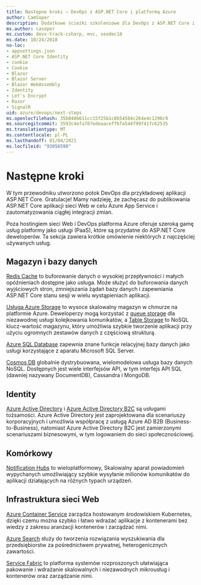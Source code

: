 ```yaml
---
title: Następne kroki — DevOps z ASP.NET Core i platformą Azure
author: CamSoper
description: Dodatkowe ścieżki szkoleniowe dla DevOps z ASP.NET Core i platformą Azure.
ms.author: casoper
ms.custom: devx-track-csharp, mvc, seodec18
ms.date: 10/24/2018
no-loc:
- appsettings.json
- ASP.NET Core Identity
- cookie
- Cookie
- Blazor
- Blazor Server
- Blazor WebAssembly
- Identity
- Let's Encrypt
- Razor
- SignalR
uid: azure/devops/next-steps
ms.openlocfilehash: 35b0486611cc15f25b1c8b54584c264e4c1298c9
ms.sourcegitcommit: 3593c4efa707edeaaceffbfa544f99f41fc62535
ms.translationtype: MT
ms.contentlocale: pl-PL
ms.lasthandoff: 01/04/2021
ms.locfileid: "93056598"
---
```

# <a name="next-steps"></a>Następne kroki

W tym przewodniku utworzono potok DevOps dla przykładowej aplikacji ASP.NET Core. Gratulacje! Mamy nadzieję, że zachęcasz do publikowania ASP.NET Core aplikacji sieci Web w celu Azure App Service i zautomatyzowania ciągłej integracji zmian.

Poza hostingiem sieci Web i DevOps platforma Azure oferuje szeroką gamę usług platformy jako usługi (PaaS), które są przydatne do ASP.NET Core deweloperów. Ta sekcja zawiera krótkie omówienie niektórych z najczęściej używanych usług.

## <a name="storage-and-databases"></a>Magazyn i bazy danych

[Redis Cache](/azure/redis-cache/) to buforowanie danych o wysokiej przepływności i małych opóźnieniach dostępne jako usługa. Może służyć do buforowania danych wyjściowych stron, zmniejszania żądań bazy danych i zapewniania ASP.NET Core stanu sesji w wielu wystąpieniach aplikacji.

[Usługa Azure Storage](/azure/storage/) to wysoce skalowalny magazyn w chmurze na platformie Azure. Deweloperzy mogą korzystać z [queue storage](/azure/storage/queues/storage-queues-introduction) dla niezawodnej usługi kolejkowania komunikatów, a [Table Storage](/azure/storage/tables/table-storage-overview) to NoSQL klucz-wartość magazynu, który umożliwia szybkie tworzenie aplikacji przy użyciu ogromnych zestawów danych z częściową strukturą.

[Azure SQL Database](/azure/sql-database/) zapewnia znane funkcje relacyjnej bazy danych jako usługi korzystające z aparatu Microsoft SQL Server.

[Cosmos DB](/azure/cosmos-db/) globalnie dystrybuowana, wielomodelowa usługa bazy danych NoSQL. Dostępnych jest wiele interfejsów API, w tym interfejs API SQL (dawniej nazywany DocumentDB), Cassandra i MongoDB.

## Identity

[Azure Active Directory](/azure/active-directory/) i [Azure Active Directory B2C](/azure/active-directory-b2c/) są usługami tożsamości. Azure Active Directory jest zaprojektowana dla scenariuszy korporacyjnych i umożliwia współpracę z usługą Azure AD B2B (Business-to-Business), natomiast Azure Active Directory B2C jest zamierzonymi scenariuszami biznesowymi, w tym logowaniem do sieci społecznościowej.

## <a name="mobile"></a>Komórkowy

[Notification Hubs](/azure/notification-hubs/) to wieloplatformowy, Skalowalny aparat powiadomień wypychanych umożliwiający szybkie wysyłanie milionów komunikatów do aplikacji działających na różnych typach urządzeń.

## <a name="web-infrastructure"></a>Infrastruktura sieci Web

[Azure Container Service](/azure/aks/) zarządza hostowanym środowiskiem Kubernetes, dzięki czemu można szybko i łatwo wdrażać aplikacje z kontenerami bez wiedzy z zakresu aranżacji kontenerów i zarządzać nimi.

[Azure Search](/azure/search/) służy do tworzenia rozwiązania wyszukiwania dla przedsiębiorstw za pośrednictwem prywatnej, heterogenicznych zawartości.

[Service Fabric](/azure/service-fabric/) to platforma systemów rozproszonych ułatwiająca pakowanie i wdrażanie skalowalnych i niezawodnych mikrousług i kontenerów oraz zarządzanie nimi.

